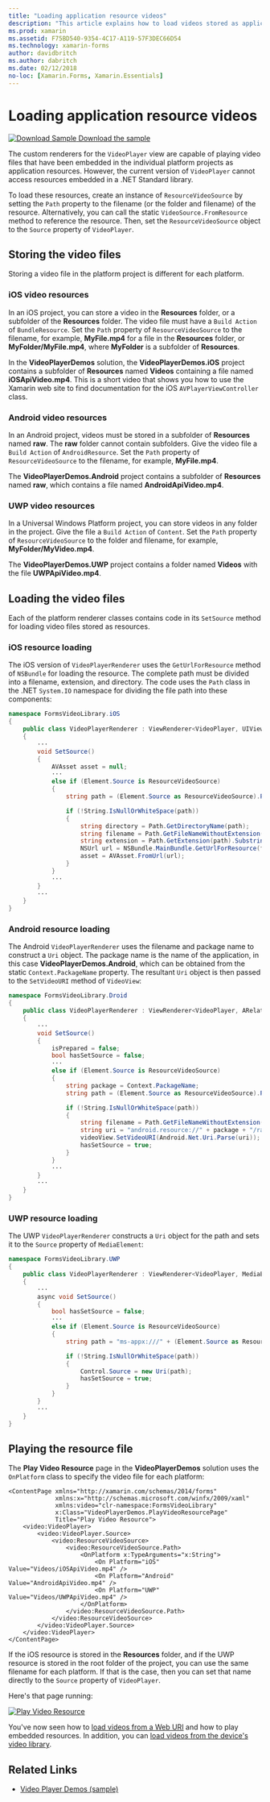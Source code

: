 ```yaml
---
title: "Loading application resource videos"
description: "This article explains how to load videos stored as application resources in a video player application, using Xamarin.Forms."
ms.prod: xamarin
ms.assetid: F75BD540-9354-4C17-A119-57F3DEC66D54
ms.technology: xamarin-forms
author: davidbritch
ms.author: dabritch
ms.date: 02/12/2018
no-loc: [Xamarin.Forms, Xamarin.Essentials]
---
```


# Loading application resource videos

[![Download Sample](~/media/shared/download.png) Download the sample](/samples/xamarin/xamarin-forms-samples/customrenderers-videoplayerdemos)

The custom renderers for the `VideoPlayer` view are capable of playing video files that have been embedded in the individual platform projects as application resources. However, the current version of `VideoPlayer` cannot access resources embedded in a .NET Standard library.

To load these resources, create an instance of `ResourceVideoSource` by setting the `Path` property to the filename (or the folder and filename) of the resource. Alternatively, you can call the static `VideoSource.FromResource` method to reference the resource. Then, set the `ResourceVideoSource` object to the `Source` property of `VideoPlayer`.

## Storing the video files

Storing a video file in the platform project is different for each platform.

### iOS video resources

In an iOS project, you can store a video in the **Resources** folder, or a subfolder of the **Resources** folder. The video file must have a `Build Action` of `BundleResource`. Set the `Path` property of `ResourceVideoSource` to the filename, for example, **MyFile.mp4** for a file in the **Resources** folder, or **MyFolder/MyFile.mp4**, where **MyFolder** is a subfolder of **Resources**.

In the **VideoPlayerDemos** solution, the **VideoPlayerDemos.iOS** project contains a subfolder of **Resources** named **Videos** containing a file named **iOSApiVideo.mp4**. This is a short video that shows you how to use the Xamarin web site to find documentation for the iOS `AVPlayerViewController` class.

### Android video resources

In an Android project, videos must be stored in a subfolder of **Resources** named **raw**. The **raw** folder cannot contain subfolders. Give the video file a `Build Action` of `AndroidResource`. Set the `Path` property of `ResourceVideoSource` to the filename, for example, **MyFile.mp4**.

The **VideoPlayerDemos.Android** project contains a subfolder of **Resources** named **raw**, which contains a file named **AndroidApiVideo.mp4**.

### UWP video resources

In a Universal Windows Platform project, you can store videos in any folder in the project. Give the file a `Build Action` of `Content`. Set the `Path` property of `ResourceVideoSource` to the folder and filename, for example, **MyFolder/MyVideo.mp4**.

The **VideoPlayerDemos.UWP** project contains a folder named **Videos** with the file **UWPApiVideo.mp4**.

## Loading the video files

Each of the platform renderer classes contains code in its `SetSource` method for loading video files stored as resources.

### iOS resource loading

The iOS version of `VideoPlayerRenderer` uses the `GetUrlForResource` method of `NSBundle` for loading the resource. The complete path must be divided into a filename, extension, and directory. The code uses the `Path` class in the .NET `System.IO` namespace for dividing the file path into these components:

```csharp
namespace FormsVideoLibrary.iOS
{
    public class VideoPlayerRenderer : ViewRenderer<VideoPlayer, UIView>
    {
        ···
        void SetSource()
        {
            AVAsset asset = null;
            ···
            else if (Element.Source is ResourceVideoSource)
            {
                string path = (Element.Source as ResourceVideoSource).Path;

                if (!String.IsNullOrWhiteSpace(path))
                {
                    string directory = Path.GetDirectoryName(path);
                    string filename = Path.GetFileNameWithoutExtension(path);
                    string extension = Path.GetExtension(path).Substring(1);
                    NSUrl url = NSBundle.MainBundle.GetUrlForResource(filename, extension, directory);
                    asset = AVAsset.FromUrl(url);
                }
            }
            ···
        }
        ···
    }
}
```

### Android resource loading

The Android `VideoPlayerRenderer` uses the filename and package name to construct a `Uri` object. The package name is the name of the application, in this case **VideoPlayerDemos.Android**, which can be obtained from the static `Context.PackageName` property. The resultant `Uri` object is then passed to the `SetVideoURI` method of `VideoView`:

```csharp
namespace FormsVideoLibrary.Droid
{
    public class VideoPlayerRenderer : ViewRenderer<VideoPlayer, ARelativeLayout>
    {
        ···    
        void SetSource()
        {
            isPrepared = false;
            bool hasSetSource = false;
            ···
            else if (Element.Source is ResourceVideoSource)
            {
                string package = Context.PackageName;
                string path = (Element.Source as ResourceVideoSource).Path;

                if (!String.IsNullOrWhiteSpace(path))
                {
                    string filename = Path.GetFileNameWithoutExtension(path).ToLowerInvariant();
                    string uri = "android.resource://" + package + "/raw/" + filename;
                    videoView.SetVideoURI(Android.Net.Uri.Parse(uri));
                    hasSetSource = true;
                }
            }
            ···
        }
        ···
    }
}
```

### UWP resource loading

The UWP `VideoPlayerRenderer` constructs a `Uri` object for the path and sets it to the `Source` property of `MediaElement`:

```csharp
namespace FormsVideoLibrary.UWP
{
    public class VideoPlayerRenderer : ViewRenderer<VideoPlayer, MediaElement>
    {
        ···
        async void SetSource()
        {
            bool hasSetSource = false;
            ···
            else if (Element.Source is ResourceVideoSource)
            {
                string path = "ms-appx:///" + (Element.Source as ResourceVideoSource).Path;

                if (!String.IsNullOrWhiteSpace(path))
                {
                    Control.Source = new Uri(path);
                    hasSetSource = true;
                }
            }
        }
        ···
    }
}
```

## Playing the resource file

The **Play Video Resource** page in the **VideoPlayerDemos** solution uses the `OnPlatform` class to specify the video file for each platform:

```xaml
<ContentPage xmlns="http://xamarin.com/schemas/2014/forms"
             xmlns:x="http://schemas.microsoft.com/winfx/2009/xaml"
             xmlns:video="clr-namespace:FormsVideoLibrary"
             x:Class="VideoPlayerDemos.PlayVideoResourcePage"
             Title="Play Video Resource">
    <video:VideoPlayer>
        <video:VideoPlayer.Source>
            <video:ResourceVideoSource>
                <video:ResourceVideoSource.Path>
                    <OnPlatform x:TypeArguments="x:String">
                        <On Platform="iOS" Value="Videos/iOSApiVideo.mp4" />
                        <On Platform="Android" Value="AndroidApiVideo.mp4" />
                        <On Platform="UWP" Value="Videos/UWPApiVideo.mp4" />
                    </OnPlatform>
                </video:ResourceVideoSource.Path>
            </video:ResourceVideoSource>
        </video:VideoPlayer.Source>
    </video:VideoPlayer>
</ContentPage>
```

If the iOS resource is stored in the **Resources** folder, and if the UWP resource is stored in the root folder of the project, you can use the same filename for each platform. If that is the case, then you can set that name directly to the `Source` property of `VideoPlayer`.

Here's that page running:

[![Play Video Resource](loading-resources-images/playvideoresource-small.png "Play Video Resource")](loading-resources-images/playvideoresource-large.png#lightbox "Play Video Resource")

You've now seen how to [load videos from a Web URI](web-videos.md) and how to play embedded resources. In addition, you can [load videos from the device's video library](accessing-library.md).

## Related Links

- [Video Player Demos (sample)](/samples/xamarin/xamarin-forms-samples/customrenderers-videoplayerdemos)
